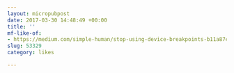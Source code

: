```yaml
---
layout: micropubpost
date: 2017-03-30 14:48:49 +00:00
title: ''
mf-like-of:
- https://medium.com/simple-human/stop-using-device-breakpoints-b11a87e2625c
slug: 53329
category: likes

---
```

